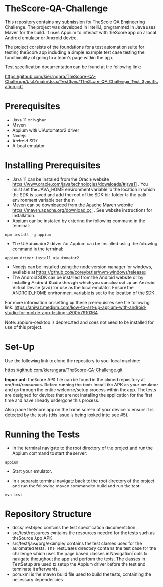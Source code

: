 # TheScore-QA-Challenge
This repository contains my submission for TheScore QA Engineering Challenge. The project was developed in IntelliJ, programmed in Java uses Maven for the build. It uses Appium to interact with theScore app on a local Android emulator or Android device. 

The project consists of the foundations for a test automation suite for testing theScore app including a simple example test case testing the functionality of going to a team's page within the app.

Test specification documentation can be found at the following link:

https://github.com/kierangara/TheScore-QA-Challenge/blob/main/docs/TestSpec/TheScore_QA_Challenge_Test_Specification.pdf
# Prerequisites
- Java 11 or higher
- Maven
- Appium with UiAutomator2 driver
- Nodejs
- Android SDK
- A local emulator
# Installing Prerequisites
- Java 11 can be installed from the Oracle website https://www.oracle.com/java/technologies/downloads/#java11 .
You must set the JAVA_HOME environment variable to the location in which the SDK is saved and add the root of the SDK bin folder to the path environment variable per the in
- Maven can be downloaded from the Apache Maven website https://maven.apache.org/download.cgi . See website instructions for installation.
- Appium can be installed by entering the following command in the terminal:
```console
npm install -g appium
```
- The UiAutomator2 driver for Appium can be installed using the following command in the terminal:
```console
appium driver install uiautomator2
```
- Nodejs can be installed using the node version manager for windows, available at https://github.com/coreybutler/nvm-windows/releases
- The Android SDK can be installed from the Android website or by installing Android Studio through which you can also set up an Android Virtual Device (avd) for use as the local emulator. Ensure the ANDROID_HOME environment variable is set to the location of the SDK.

For more information on setting up these prerequisites see the following link: https://anivaz.medium.com/how-to-set-up-appium-with-android-studio-for-mobile-app-testing-a300b7910364

Note: appium-desktop is deprecated and does not need to be installed for use of this project.

# Set-Up
Use the following link to clone the repository to your local machine:

https://github.com/kierangara/TheScore-QA-Challenge.git

**Important**:
theScore APK file can be found in the cloned repository at src/test/resources. Before running the tests install the APK on your emulator and go through the entire welcome/setup process within the app. The tests are designed for devices that are not installing the application for the first time and have already undergone this process.

Also place theScore app on the home screen of your device to ensure it is detected by the tests (this issue is being looked into: see [#5](https://github.com/kierangara/TheScore-QA-Challenge/issues/5)).
# Running the Tests
- In the terminal navigate to the root directory of the project and run the Appium command to start the server: 

```console
appium
```

- Start your emulator.

- In a separate terminal navigate back to the root directory of the project and run the following maven command to build and run the test:

```console
mvn test
```

# Repository Structure
- docs/TestSpec contains the test specification documentation
- src/test/resources contains the resources needed for the tests such as theSource App APK
- src/test/java/org/example/ contains the test classes used for the automated tests. The TestCases directory contains the test case for the challenge which uses the page based classes in NavigationTools to navigate throughout the app and perform the tests. The classes in TestSetup are used to setup the Appium driver before the test and terminate it afterwards.
- pom.xml is the maven build file used to build the tests, containing the necessary dependencies
